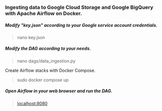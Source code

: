 ### Ingesting data to Google Cloud Storage and Google BigQuery with Apache Airflow on Docker.

##### Modify "key.json" according to your Google service account credentials.
> nano key.json

##### Modify the DAG according to your needs.
> nano dags/data_ingestion.py

Create Airflow stacks with Docker Compose.
> sudo docker compose up

##### Open Airflow in your web browser and run the DAG.
> [localhost:8080](https://localhost:8080)
